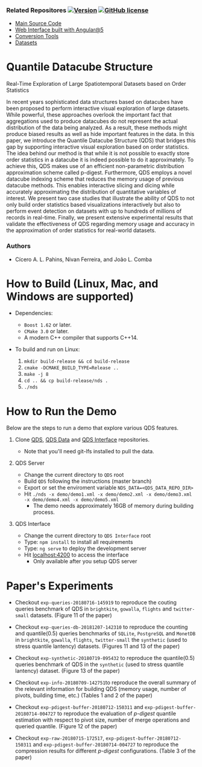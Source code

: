 ### Related Repositores [![Version](https://img.shields.io/badge/version-1.0-blue.svg)](https://github.com/cicerolp/qds) [![GitHub license](https://img.shields.io/github/license/cicerolp/qds.svg)](https://github.com/cicerolp/qds/blob/master/LICENSE)

- [Main Source Code](https://github.com/cicerolp/qds)
- [Web Interface built with Angular@5](https://github.com/cicerolp/qds-interface)
- [Conversion Tools](https://github.com/cicerolp/qds-tools)
- [Datasets](https://github.com/cicerolp/qds-data)

# Quantile Datacube Structure
Real-Time Exploration of Large Spatiotemporal Datasets based on Order Statistics

In recent years sophisticated data structures based on datacubes have been proposed to perform interactive visual exploration of large datasets. While powerful, these approaches overlook the important fact that aggregations used to produce datacubes do not represent the actual distribution of the data being analyzed. As a result, these methods might produce biased results as well as hide important features in the data. In this paper, we introduce the Quantile Datacube Structure (QDS) that bridges this gap by supporting interactive visual exploration based on order statistics. The idea behind our method is that while it is not possible to exactly store order statistics in a datacube it is indeed possible to do it approximately. To achieve this, QDS makes use of an efficient non-parametric distribution approximation scheme called p-digest. Furthermore, QDS employs a novel datacube indexing scheme that reduces the memory usage of previous datacube methods. This enables interactive slicing and dicing while accurately approximating the distribution of quantitative variables of interest. We present two case studies that illustrate the ability of QDS to not only build order statistics based visualizations interactively but also to perform event detection on datasets with up to hundreds of millions of records in real-time. Finally, we present extensive experimental results that validate the effectiveness of QDS regarding memory usage and accuracy in the approximation of order statistics for real-world datasets.

### Authors
- Cícero A. L. Pahins, Nivan Ferreira, and João L. Comba

# How to Build (Linux, Mac, and Windows are supported)

- Dependencies: 
    * `Boost 1.62` or later.
    * `CMake 3.0` or later.
    * A modern C++ compiler that supports C++14.

- To build and run on Linux:

    1. `mkdir build-release && cd build-release`
    2. `cmake -DCMAKE_BUILD_TYPE=Release ..`
    3. `make -j 8`
    4. `cd .. && cp build-release/nds .`
    5. `./nds`


# How to Run the Demo

Below are the steps to run a demo that explore various QDS features.

1. Clone [QDS](https://github.com/cicerolp/qds), [QDS Data](https://github.com/cicerolp/qds-data) and [QDS Interface](https://github.com/cicerolp/qds-interface) repositories.
    * Note that you'll need git-lfs installed to pull the data.
    
2. QDS Server
    * Change the current directory to `QDS` root
    * Build `QDS` following the instructions (master branch)
    * Export or set the enviroment variable `NDS_DATA=<QDS_DATA_REPO_DIR>`
    * Hit `./nds -x demo/demo1.xml -x demo/demo2.xml -x demo/demo3.xml -x demo/demo4.xml -x demo/demo5.xml`
        * The demo needs approximately 16GB of memory during building process.

3. QDS Interface
    * Change the current directory to `QDS Interface` root
    * Type: `npm install` to install all requirements
    * Type: `ng serve` to deploy the development server
    * Hit [localhost:4200](http://localhost:4200) to access the interface
        * Only available after you setup QDS server

# Paper's Experiments

* Checkout `exp-queries-20180716-145919` to reproduce the couting queries benchmark of QDS in `brightkite`, `gowalla`, `flights` and `twitter-small` datasets. (Figure 11 of the paper)

* Checkout `exp-queries-db-20181207-142310` to reproduce the counting and quantile(0.5) queries benchmarks of `SQLite`, `PostgreSQL` and `MonetDB` in `brightkite`, `gowalla`, `flights`, `twitter-small` the `synthetic` (used to stress quantile lantency) datasets. (Figures 11 and 13 of the paper)

* Checkout `exp-synthetic-20180719-095432` to reproduce the quantile(0.5) queries benchmark of QDS in the `synthetic` (used to stress quantile lantency) dataset. (Figure 13 of the paper)

* Checkout `exp-info-20180709-142751`to reproduce the overall summary of the relevant information for building QDS (memory usage, number of pivots, building time, etc.) (Tables 1 and 2 of the paper)

* Checkout `exp-pdigest-buffer-20180712-150311` and  `exp-pdigest-buffer-20180714-004727` to reproduce the evaluation of _p-digest_ quantile estimation with respect to pivot size, number of merge operations and queried quantile. (Figure 12 of the paper)

* Checkout `exp-raw-20180715-172517`, `exp-pdigest-buffer-20180712-150311` and  `exp-pdigest-buffer-20180714-004727` to reproduce the compression results for different _p-digest_ configurations. (Table 3 of the paper)
